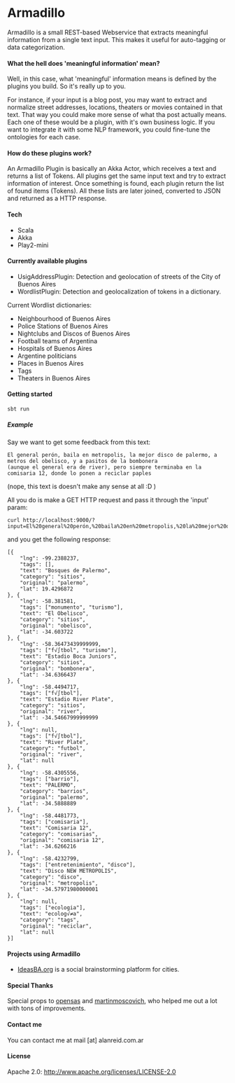 Armadillo
===========

Armadillo is a small REST-based Webservice that extracts meaningful information from a single text input. This makes it useful for auto-tagging or data categorization.

#### What the hell does 'meaningful information' mean?
Well, in this case, what 'meaningful' information means is defined by the plugins you build. So it's really up to you. 

For instance, if your input is a blog post, you may want to extract and normalize street addresses, locations, theaters or movies contained in that text. That way you could make more sense of what tha post actually means. Each one of these would be a plugin, with it's own business logic. If you want to integrate it with some NLP framework, you could fine-tune the ontologies for each case.

#### How do these plugins work?
An Armadillo Plugin is basically an Akka Actor, which receives a text and returns a list of Tokens.
All plugins get the same input text and try to extract information of interest. Once something is found, each plugin return the list of found items (Tokens).
All these lists are later joined, converted to JSON and returned as a HTTP response.

#### Tech
* Scala 
* Akka
* Play2-mini

#### Currently available plugins
* UsigAddressPlugin: Detection and geolocation of streets of the City of Buenos Aires
* WordlistPlugin: Detection and geolocalization of tokens in a dictionary. 

Current Wordlist dictionaries:
  * Neighbourhood of Buenos Aires
  * Police Stations of Buenos Aires
  * Nightclubs and Discos of Buenos Aires
  * Football teams of Argentina
  * Hospitals of Buenos Aires
  * Argentine politicians
  * Places in Buenos Aires
  * Tags
  * Theaters in Buenos Aires

#### Getting started

```
sbt run
```

##### Example

Say we want to get some feedback from this text:
```
El general perón, baila en metropolis, la mejor disco de palermo, a metros del obelisco, y a pasitos de la bombonera 
(aunque el general era de river), pero siempre terminaba en la comisaria 12, donde lo ponen a reciclar paples
```
(nope, this text is doesn't make any sense at all :D )

All you do is make a GET HTTP request and pass it through the 'input' param:
```
curl http://localhost:9000/?input=El%20general%20perón,%20baila%20en%20metropolis,%20la%20mejor%20disco%20de%20palermo,%20a%20metros%20del%20obelisco,%20y%20a%20pasitos%20de%20la%20bombonera%20(aunque%20el%20general%20era%20de%20river),%20pero%20siempre%20terminaba%20en%20la%20comisaria%2012,%20donde%20lo%20ponen%20a%20reciclar%20paples
```

and you get the following response:
```
[{
    "lng": -99.2388237,
    "tags": [],
    "text": "Bosques de Palermo",
    "category": "sitios",
    "original": "palermo",
    "lat": 19.4296872
}, {
    "lng": -58.381581,
    "tags": ["monumento", "turismo"],
    "text": "El Obelisco",
    "category": "sitios",
    "original": "obelisco",
    "lat": -34.603722
}, {
    "lng": -58.36473439999999,
    "tags": ["f√∫tbol", "turismo"],
    "text": "Estadio Boca Juniors",
    "category": "sitios",
    "original": "bombonera",
    "lat": -34.6366437
}, {
    "lng": -58.4494717,
    "tags": ["f√∫tbol"],
    "text": "Estadio River Plate",
    "category": "sitios",
    "original": "river",
    "lat": -34.54667999999999
}, {
    "lng": null,
    "tags": ["f√∫tbol"],
    "text": "River Plate",
    "category": "futbol",
    "original": "river",
    "lat": null
}, {
    "lng": -58.4305556,
    "tags": ["barrio"],
    "text": "PALERMO",
    "category": "barrios",
    "original": "palermo",
    "lat": -34.5888889
}, {
    "lng": -58.4481773,
    "tags": ["comisaria"],
    "text": "Comisaria 12",
    "category": "comisarias",
    "original": "comisaria 12",
    "lat": -34.6266216
}, {
    "lng": -58.4232799,
    "tags": ["entretenimiento", "disco"],
    "text": "Disco NEW METROPOLIS",
    "category": "disco",
    "original": "metropolis",
    "lat": -34.57971980000001
}, {
    "lng": null,
    "tags": ["ecologia"],
    "text": "ecolog√≠a",
    "category": "tags",
    "original": "reciclar",
    "lat": null
}]
```


#### Projects using Armadillo
* [IdeasBA.org](http://ideasba.org) is a social brainstorming platform for cities.


#### Special Thanks
Special props to [opensas](http://github.com/opensas) and [martinmoscovich](http://github.com/martinmoscovich), who helped me out a lot with tons of improvements. 


#### Contact me
You can contact me at mail [at] alanreid.com.ar

#### License
Apache 2.0: http://www.apache.org/licenses/LICENSE-2.0